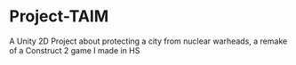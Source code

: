# Project-TAIM
A Unity 2D Project about protecting a city from nuclear warheads, a remake of a Construct 2 game I made in HS
